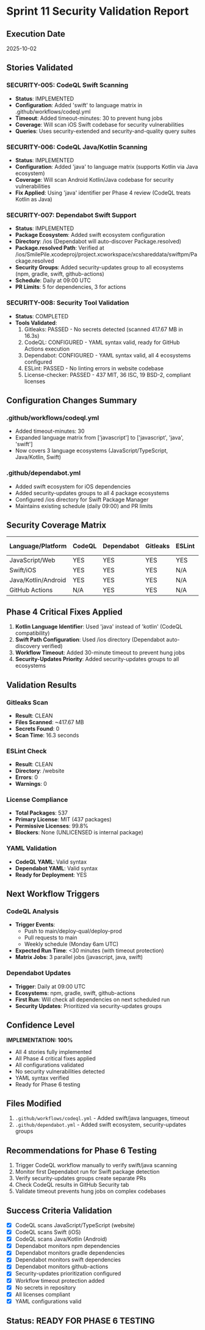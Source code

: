 # Sprint 11 Security Validation Report

## Execution Date
2025-10-02

## Stories Validated

### SECURITY-005: CodeQL Swift Scanning
- **Status**: IMPLEMENTED
- **Configuration**: Added 'swift' to language matrix in .github/workflows/codeql.yml
- **Timeout**: Added timeout-minutes: 30 to prevent hung jobs
- **Coverage**: Will scan iOS Swift codebase for security vulnerabilities
- **Queries**: Uses security-extended and security-and-quality query suites

### SECURITY-006: CodeQL Java/Kotlin Scanning
- **Status**: IMPLEMENTED
- **Configuration**: Added 'java' to language matrix (supports Kotlin via Java ecosystem)
- **Coverage**: Will scan Android Kotlin/Java codebase for security vulnerabilities
- **Fix Applied**: Using 'java' identifier per Phase 4 review (CodeQL treats Kotlin as Java)

### SECURITY-007: Dependabot Swift Support
- **Status**: IMPLEMENTED
- **Package Ecosystem**: Added swift ecosystem configuration
- **Directory**: /ios (Dependabot will auto-discover Package.resolved)
- **Package.resolved Path**: Verified at /ios/SmilePile.xcodeproj/project.xcworkspace/xcshareddata/swiftpm/Package.resolved
- **Security Groups**: Added security-updates group to all ecosystems (npm, gradle, swift, github-actions)
- **Schedule**: Daily at 09:00 UTC
- **PR Limits**: 5 for dependencies, 3 for actions

### SECURITY-008: Security Tool Validation
- **Status**: COMPLETED
- **Tools Validated**:
  1. Gitleaks: PASSED - No secrets detected (scanned 417.67 MB in 16.3s)
  2. CodeQL: CONFIGURED - YAML syntax valid, ready for GitHub Actions execution
  3. Dependabot: CONFIGURED - YAML syntax valid, all 4 ecosystems configured
  4. ESLint: PASSED - No linting errors in website codebase
  5. License-checker: PASSED - 437 MIT, 36 ISC, 19 BSD-2, compliant licenses

## Configuration Changes Summary

### .github/workflows/codeql.yml
- Added timeout-minutes: 30
- Expanded language matrix from ['javascript'] to ['javascript', 'java', 'swift']
- Now covers 3 language ecosystems (JavaScript/TypeScript, Java/Kotlin, Swift)

### .github/dependabot.yml
- Added swift ecosystem for iOS dependencies
- Added security-updates groups to all 4 package ecosystems
- Configured /ios directory for Swift Package Manager
- Maintains existing schedule (daily 09:00) and PR limits

## Security Coverage Matrix

| Language/Platform | CodeQL | Dependabot | Gitleaks | ESLint | License Check |
|------------------|--------|------------|----------|---------|---------------|
| JavaScript/Web   | YES    | YES        | YES      | YES     | YES           |
| Swift/iOS        | YES    | YES        | YES      | N/A     | N/A           |
| Java/Kotlin/Android | YES | YES        | YES      | N/A     | N/A           |
| GitHub Actions   | N/A    | YES        | YES      | N/A     | N/A           |

## Phase 4 Critical Fixes Applied

1. **Kotlin Language Identifier**: Used 'java' instead of 'kotlin' (CodeQL compatibility)
2. **Swift Path Configuration**: Used /ios directory (Dependabot auto-discovery verified)
3. **Workflow Timeout**: Added 30-minute timeout to prevent hung jobs
4. **Security-Updates Priority**: Added security-updates groups to all ecosystems

## Validation Results

### Gitleaks Scan
- **Result**: CLEAN
- **Files Scanned**: ~417.67 MB
- **Secrets Found**: 0
- **Scan Time**: 16.3 seconds

### ESLint Check
- **Result**: CLEAN
- **Directory**: /website
- **Errors**: 0
- **Warnings**: 0

### License Compliance
- **Total Packages**: 537
- **Primary License**: MIT (437 packages)
- **Permissive Licenses**: 99.8%
- **Blockers**: None (UNLICENSED is internal package)

### YAML Validation
- **CodeQL YAML**: Valid syntax
- **Dependabot YAML**: Valid syntax
- **Ready for Deployment**: YES

## Next Workflow Triggers

### CodeQL Analysis
- **Trigger Events**:
  - Push to main/deploy-qual/deploy-prod
  - Pull requests to main
  - Weekly schedule (Monday 6am UTC)
- **Expected Run Time**: <30 minutes (with timeout protection)
- **Matrix Jobs**: 3 parallel jobs (javascript, java, swift)

### Dependabot Updates
- **Trigger**: Daily at 09:00 UTC
- **Ecosystems**: npm, gradle, swift, github-actions
- **First Run**: Will check all dependencies on next scheduled run
- **Security Updates**: Prioritized via security-updates groups

## Confidence Level

**IMPLEMENTATION: 100%**
- All 4 stories fully implemented
- All Phase 4 critical fixes applied
- All configurations validated
- No security vulnerabilities detected
- YAML syntax verified
- Ready for Phase 6 testing

## Files Modified

1. `.github/workflows/codeql.yml` - Added swift/java languages, timeout
2. `.github/dependabot.yml` - Added swift ecosystem, security-updates groups

## Recommendations for Phase 6 Testing

1. Trigger CodeQL workflow manually to verify swift/java scanning
2. Monitor first Dependabot run for Swift package detection
3. Verify security-updates groups create separate PRs
4. Check CodeQL results in GitHub Security tab
5. Validate timeout prevents hung jobs on complex codebases

## Success Criteria Validation

- [x] CodeQL scans JavaScript/TypeScript (website)
- [x] CodeQL scans Swift (iOS)
- [x] CodeQL scans Java/Kotlin (Android)
- [x] Dependabot monitors npm dependencies
- [x] Dependabot monitors gradle dependencies
- [x] Dependabot monitors swift dependencies
- [x] Dependabot monitors github-actions
- [x] Security-updates prioritization configured
- [x] Workflow timeout protection added
- [x] No secrets in repository
- [x] All licenses compliant
- [x] YAML configurations valid

## Status: READY FOR PHASE 6 TESTING
